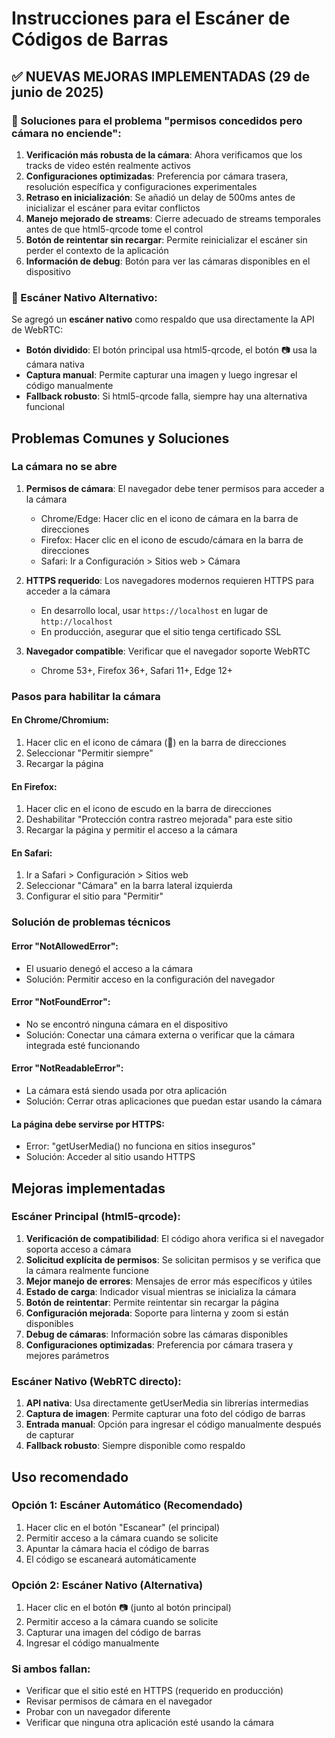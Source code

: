 # Instrucciones para el Escáner de Códigos de Barras

## ✅ NUEVAS MEJORAS IMPLEMENTADAS (29 de junio de 2025)

### 🔧 Soluciones para el problema "permisos concedidos pero cámara no enciende":

1. **Verificación más robusta de la cámara**: Ahora verificamos que los tracks de video estén realmente activos
2. **Configuraciones optimizadas**: Preferencia por cámara trasera, resolución específica y configuraciones experimentales
3. **Retraso en inicialización**: Se añadió un delay de 500ms antes de inicializar el escáner para evitar conflictos
4. **Manejo mejorado de streams**: Cierre adecuado de streams temporales antes de que html5-qrcode tome el control
5. **Botón de reintentar sin recargar**: Permite reinicializar el escáner sin perder el contexto de la aplicación
6. **Información de debug**: Botón para ver las cámaras disponibles en el dispositivo

### 📱 Escáner Nativo Alternativo:

Se agregó un **escáner nativo** como respaldo que usa directamente la API de WebRTC:
- **Botón dividido**: El botón principal usa html5-qrcode, el botón 📷 usa la cámara nativa
- **Captura manual**: Permite capturar una imagen y luego ingresar el código manualmente
- **Fallback robusto**: Si html5-qrcode falla, siempre hay una alternativa funcional

## Problemas Comunes y Soluciones

### La cámara no se abre
1. **Permisos de cámara**: El navegador debe tener permisos para acceder a la cámara
   - Chrome/Edge: Hacer clic en el icono de cámara en la barra de direcciones
   - Firefox: Hacer clic en el icono de escudo/cámara en la barra de direcciones
   - Safari: Ir a Configuración > Sitios web > Cámara

2. **HTTPS requerido**: Los navegadores modernos requieren HTTPS para acceder a la cámara
   - En desarrollo local, usar `https://localhost` en lugar de `http://localhost`
   - En producción, asegurar que el sitio tenga certificado SSL

3. **Navegador compatible**: Verificar que el navegador soporte WebRTC
   - Chrome 53+, Firefox 36+, Safari 11+, Edge 12+

### Pasos para habilitar la cámara

#### En Chrome/Chromium:
1. Hacer clic en el icono de cámara (🎥) en la barra de direcciones
2. Seleccionar "Permitir siempre"
3. Recargar la página

#### En Firefox:
1. Hacer clic en el icono de escudo en la barra de direcciones
2. Deshabilitar "Protección contra rastreo mejorada" para este sitio
3. Recargar la página y permitir el acceso a la cámara

#### En Safari:
1. Ir a Safari > Configuración > Sitios web
2. Seleccionar "Cámara" en la barra lateral izquierda
3. Configurar el sitio para "Permitir"

### Solución de problemas técnicos

#### Error "NotAllowedError":
- El usuario denegó el acceso a la cámara
- Solución: Permitir acceso en la configuración del navegador

#### Error "NotFoundError":
- No se encontró ninguna cámara en el dispositivo
- Solución: Conectar una cámara externa o verificar que la cámara integrada esté funcionando

#### Error "NotReadableError":
- La cámara está siendo usada por otra aplicación
- Solución: Cerrar otras aplicaciones que puedan estar usando la cámara

#### La página debe servirse por HTTPS:
- Error: "getUserMedia() no funciona en sitios inseguros"
- Solución: Acceder al sitio usando HTTPS

## Mejoras implementadas

### Escáner Principal (html5-qrcode):
1. **Verificación de compatibilidad**: El código ahora verifica si el navegador soporta acceso a cámara
2. **Solicitud explícita de permisos**: Se solicitan permisos y se verifica que la cámara realmente funcione
3. **Mejor manejo de errores**: Mensajes de error más específicos y útiles
4. **Estado de carga**: Indicador visual mientras se inicializa la cámara
5. **Botón de reintentar**: Permite reintentar sin recargar la página
6. **Configuración mejorada**: Soporte para linterna y zoom si están disponibles
7. **Debug de cámaras**: Información sobre las cámaras disponibles
8. **Configuraciones optimizadas**: Preferencia por cámara trasera y mejores parámetros

### Escáner Nativo (WebRTC directo):
1. **API nativa**: Usa directamente getUserMedia sin librerías intermedias
2. **Captura de imagen**: Permite capturar una foto del código de barras
3. **Entrada manual**: Opción para ingresar el código manualmente después de capturar
4. **Fallback robusto**: Siempre disponible como respaldo

## Uso recomendado

### Opción 1: Escáner Automático (Recomendado)
1. Hacer clic en el botón "Escanear" (el principal)
2. Permitir acceso a la cámara cuando se solicite
3. Apuntar la cámara hacia el código de barras
4. El código se escaneará automáticamente

### Opción 2: Escáner Nativo (Alternativa)
1. Hacer clic en el botón 📷 (junto al botón principal)
2. Permitir acceso a la cámara cuando se solicite
3. Capturar una imagen del código de barras
4. Ingresar el código manualmente

### Si ambos fallan:
- Verificar que el sitio esté en HTTPS (requerido en producción)
- Revisar permisos de cámara en el navegador
- Probar con un navegador diferente
- Verificar que ninguna otra aplicación esté usando la cámara

